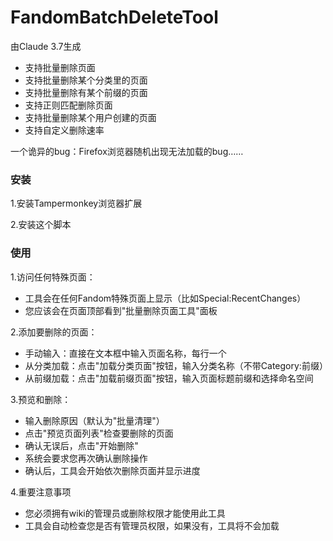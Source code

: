 # FandomBatchDeleteTool
由Claude 3.7生成
* 支持批量删除页面
* 支持批量删除某个分类里的页面
* 支持批量删除有某个前缀的页面
* 支持正则匹配删除页面
* 支持批量删除某个用户创建的页面
* 支持自定义删除速率

一个诡异的bug：Firefox浏览器随机出现无法加载的bug……
### 安装
1.安装Tampermonkey浏览器扩展

2.安装这个脚本
### 使用
1.访问任何特殊页面：

* 工具会在任何Fandom特殊页面上显示（比如Special:RecentChanges）
* 您应该会在页面顶部看到"批量删除页面工具"面板


2.添加要删除的页面：

* 手动输入：直接在文本框中输入页面名称，每行一个
* 从分类加载：点击"加载分类页面"按钮，输入分类名称（不带Category:前缀）
* 从前缀加载：点击"加载前缀页面"按钮，输入页面标题前缀和选择命名空间


3.预览和删除：

* 输入删除原因（默认为"批量清理"）
* 点击"预览页面列表"检查要删除的页面
* 确认无误后，点击"开始删除"
* 系统会要求您再次确认删除操作
* 确认后，工具会开始依次删除页面并显示进度



4.重要注意事项

* 您必须拥有wiki的管理员或删除权限才能使用此工具
* 工具会自动检查您是否有管理员权限，如果没有，工具将不会加载
